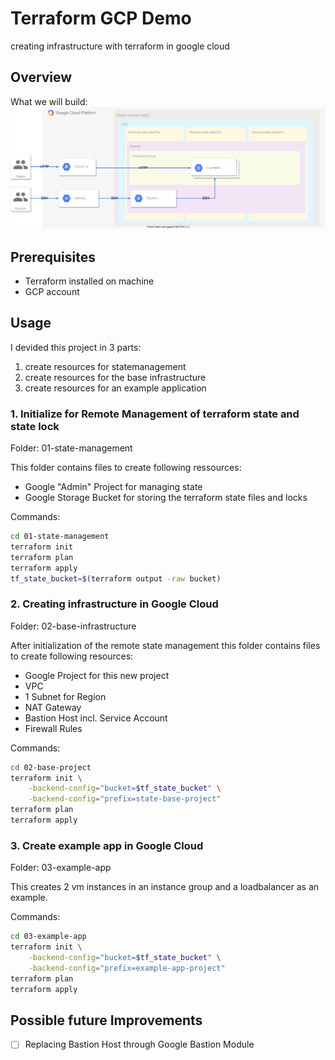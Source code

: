 # Terraform GCP Demo
creating infrastructure with terraform in google cloud

## Overview

What we will build:
![gcp-diagram](./assets/terraform-gcp-demo.svg)

## Prerequisites

- Terraform installed on machine
- GCP account

## Usage

I devided this project in 3 parts:
1. create resources for statemanagement
2. create resources for the base infrastructure
3. create resources for an example application

### 1. Initialize for Remote Management of terraform state and state lock
Folder: 01-state-management

This folder contains files to create following ressources:
- Google "Admin" Project for managing state
- Google Storage Bucket for storing the terraform state files and locks

Commands:
```bash
cd 01-state-management
terraform init
terraform plan
terraform apply
tf_state_bucket=$(terraform output -raw bucket)
```

### 2. Creating infrastructure in Google Cloud
Folder: 02-base-infrastructure

After initialization of the remote state management this folder contains files to create following resources:
- Google Project for this new project
- VPC
- 1 Subnet for Region
- NAT Gateway
- Bastion Host incl. Service Account
- Firewall Rules

Commands:
```bash
cd 02-base-project
terraform init \
    -backend-config="bucket=$tf_state_bucket" \
    -backend-config="prefix=state-base-project"
terraform plan
terraform apply
```

### 3. Create example app in Google Cloud
Folder: 03-example-app

This creates 2 vm instances in an instance group and a loadbalancer as an example. 

Commands:
```bash
cd 03-example-app
terraform init \
    -backend-config="bucket=$tf_state_bucket" \
    -backend-config="prefix=example-app-project"
terraform plan
terraform apply
```

## Possible future Improvements
- [ ] Replacing Bastion Host through Google Bastion Module